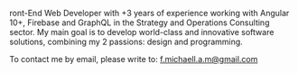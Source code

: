 [github]: https://github.com/MichaellAlavedraMunayco
[gmail]: mailto:f.michaell.a.m@gmail.com
[linkedin]: https://www.linkedin.com/in/femicalamu/


ront-End Web Developer with +3 years of experience working with Angular 10+, Firebase and GraphQL in the Strategy and Operations Consulting sector. My main goal is to develop world-class and innovative software solutions, combining my 2 passions: design and programming.

To contact me by email, please write to: [f.michaell.a.m@gmail.com](gmail)

<!---
[![Michaell Github Stats](https://github-readme-stats.vercel.app/api?username=MichaellAlavedraMunayco&show_icons=true&count_private=true&include_all_commits=true&locale=en)](github) 
-->
